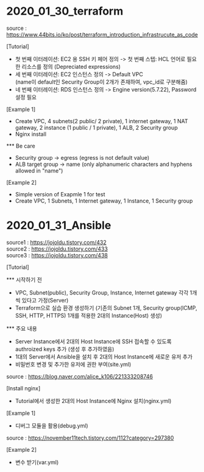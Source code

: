 # 2020_01_30_terraform

source : https://www.44bits.io/ko/post/terraform_introduction_infrastrucute_as_code

[Tutorial]
- 첫 번째 이터레이션: EC2 용 SSH 키 페어 정의 -> 첫 번째 스텝: HCL 언어로 필요한 리소스를 정의 (Depreciated expressions)
- 세 번째 이터레이션: EC2 인스턴스 정의 -> Default VPC  
    (name이 default인 Security Group이 2개가 존재하여, vpc_id로 구분해줌)
- 네 번째 이터레이션: RDS 인스턴스 정의 -> Engine version(5.7.22), Password 설정 필요  

[Example 1]
- Create VPC, 4 subnets(2 public/ 2 private), 1 internet gateway, 1 NAT gateway, 2 instance (1 public / 1 private), 1 ALB, 2 Security group
- Nginx install

*** Be care
- Security group -> egress (egress is not default value)
- ALB target group -> name (only alphanumeric characters and hyphens allowed in "name")  

[Example 2]
- Simple version of Exapmle 1 for test
- Create VPC, 1 Subnets, 1 Internet gateway, 1 Instance, 1 Security group

# 2020_01_31_Ansible

source1 : https://jojoldu.tistory.com/432  
source2 : https://jojoldu.tistory.com/433  
source3 : https://jojoldu.tistory.com/438  

[Tutorial]

*** 시작하기 전
- VPC, Subnet(public), Security Group, Instance, Internet gateway 각각 1개씩 있다고 가정(Server)
- Terraform으로 실습 환경 생성하기 (기존의 Subnet 1개, Security group(ICMP, SSH, HTTP, HTTPS) 1개를 적용한 2대의 Instance(Host) 생성)

*** 주요 내용
- Server Instance에서 2대의 Host Instance에 SSH 접속할 수 있도록 authroized keys 추가 (생성 후 추가하였음)
- 1대의 Server에서 Ansible을 설치 후 2대의 Host Instance에 새로운 유저 추가
- 비밀번호 변경 및 추가한 유저에 권한 부여(site.yml)


source : https://blog.naver.com/alice_k106/221333208746

[Install nginx]
- Tutorial에서 생성한 2대의 Host Instance에 Nginx 설치(nginx.yml)

[Example 1]
- 디버그 모듈을 활용(debug.yml)

source : https://november11tech.tistory.com/112?category=297380

[Example 2]
- 변수 받기(var.yml)